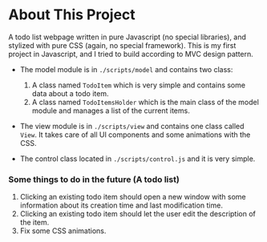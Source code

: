 # About This Project
A todo list webpage written in pure Javascript (no special libraries), and stylized with pure CSS (again, no special framework).
This is my first project in Javascript, and I tried to build according to MVC design pattern.
* The model module is in `./scripts/model` and contains two class:
    1. A class named `TodoItem` which is very simple and contains some data about a todo item. 
    2. A class named `TodoItemsHolder` which is the main class of the model module and manages a list of the current items.
    
* The view module is in `./scripts/view` and contains one class called `View`. It takes care of all UI components and some animations with the CSS.
* The control class located in `./scripts/control.js` and it is very simple.

### Some things to do in the future (A todo list)
1. Clicking an existing todo item should open a new window with some information about its creation time and last modification time.
2. Clicking an existing todo item should let the user edit the description of the item.
3. Fix some CSS animations.
